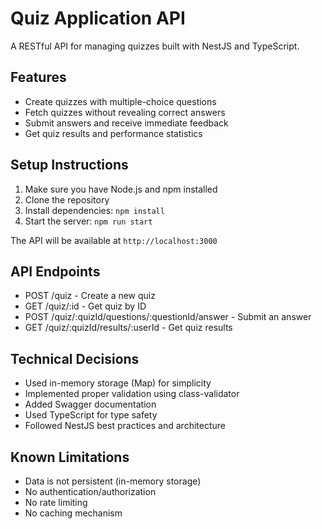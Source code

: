 # Quiz Application API

A RESTful API for managing quizzes built with NestJS and TypeScript.

## Features

- Create quizzes with multiple-choice questions
- Fetch quizzes without revealing correct answers
- Submit answers and receive immediate feedback
- Get quiz results and performance statistics

## Setup Instructions

1. Make sure you have Node.js and npm installed
2. Clone the repository
3. Install dependencies: `npm install`
4. Start the server: `npm run start`

The API will be available at `http://localhost:3000`

## API Endpoints

- POST /quiz - Create a new quiz
- GET /quiz/:id - Get quiz by ID
- POST /quiz/:quizId/questions/:questionId/answer - Submit an answer
- GET /quiz/:quizId/results/:userId - Get quiz results

## Technical Decisions

- Used in-memory storage (Map) for simplicity
- Implemented proper validation using class-validator
- Added Swagger documentation
- Used TypeScript for type safety
- Followed NestJS best practices and architecture

## Known Limitations

- Data is not persistent (in-memory storage)
- No authentication/authorization
- No rate limiting
- No caching mechanism
